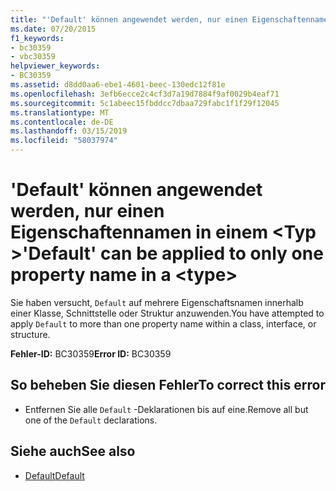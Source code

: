 ```yaml
---
title: "'Default' können angewendet werden, nur einen Eigenschaftennamen in einem <type>"
ms.date: 07/20/2015
f1_keywords:
- bc30359
- vbc30359
helpviewer_keywords:
- BC30359
ms.assetid: d8dd0aa6-ebe1-4601-beec-130edc12f81e
ms.openlocfilehash: 3efb6ecce2c4cf3d7a19d7884f9af0029b4eaf71
ms.sourcegitcommit: 5c1abeec15fbddcc7dbaa729fabc1f1f29f12045
ms.translationtype: MT
ms.contentlocale: de-DE
ms.lasthandoff: 03/15/2019
ms.locfileid: "58037974"
---
```

# <a name="default-can-be-applied-to-only-one-property-name-in-a-type"></a><span data-ttu-id="3fceb-102">'Default' können angewendet werden, nur einen Eigenschaftennamen in einem \<Typ ></span><span class="sxs-lookup"><span data-stu-id="3fceb-102">'Default' can be applied to only one property name in a \<type></span></span>
<span data-ttu-id="3fceb-103">Sie haben versucht, `Default` auf mehrere Eigenschaftsnamen innerhalb einer Klasse, Schnittstelle oder Struktur anzuwenden.</span><span class="sxs-lookup"><span data-stu-id="3fceb-103">You have attempted to apply `Default` to more than one property name within a class, interface, or structure.</span></span>  
  
 <span data-ttu-id="3fceb-104">**Fehler-ID:** BC30359</span><span class="sxs-lookup"><span data-stu-id="3fceb-104">**Error ID:** BC30359</span></span>  
  
## <a name="to-correct-this-error"></a><span data-ttu-id="3fceb-105">So beheben Sie diesen Fehler</span><span class="sxs-lookup"><span data-stu-id="3fceb-105">To correct this error</span></span>  
  
-   <span data-ttu-id="3fceb-106">Entfernen Sie alle `Default` -Deklarationen bis auf eine.</span><span class="sxs-lookup"><span data-stu-id="3fceb-106">Remove all but one of the `Default` declarations.</span></span>  
  
## <a name="see-also"></a><span data-ttu-id="3fceb-107">Siehe auch</span><span class="sxs-lookup"><span data-stu-id="3fceb-107">See also</span></span>

- [<span data-ttu-id="3fceb-108">Default</span><span class="sxs-lookup"><span data-stu-id="3fceb-108">Default</span></span>](../../visual-basic/language-reference/modifiers/default.md)
